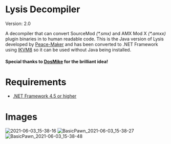 # Lysis Decompiler
Version: 2.0

A decompiler that can convert SourceMod *(\*.smx)* and AMX Mod X *(\*.amxx)* plugin binaries in to human readable code.
This is the Java version of Lysis developed by  [Peace-Maker](https://github.com/peace-maker/lysis-java) and has been converted to .NET Framework using [IKVM8](https://github.com/windward-studios/ikvm8) so it can be used without Java being installed.

#### Special thanks to [DosMike](https://github.com/DosMike) for the brilliant idea!

# Requirements
 + [.NET Framework 4.5 or higher](https://dotnet.microsoft.com/download/dotnet-framework)

# Images
![2021-06-03_15-38-16](https://user-images.githubusercontent.com/22834512/120654403-f4b10800-c481-11eb-8b34-371de18addea.png)
![BasicPawn_2021-06-03_15-38-27](https://user-images.githubusercontent.com/22834512/120654445-fc70ac80-c481-11eb-974b-d85369f57e9e.png)
![BasicPawn_2021-06-03_15-38-48](https://user-images.githubusercontent.com/22834512/120654448-fda1d980-c481-11eb-93c3-6ec641353f9d.png)
